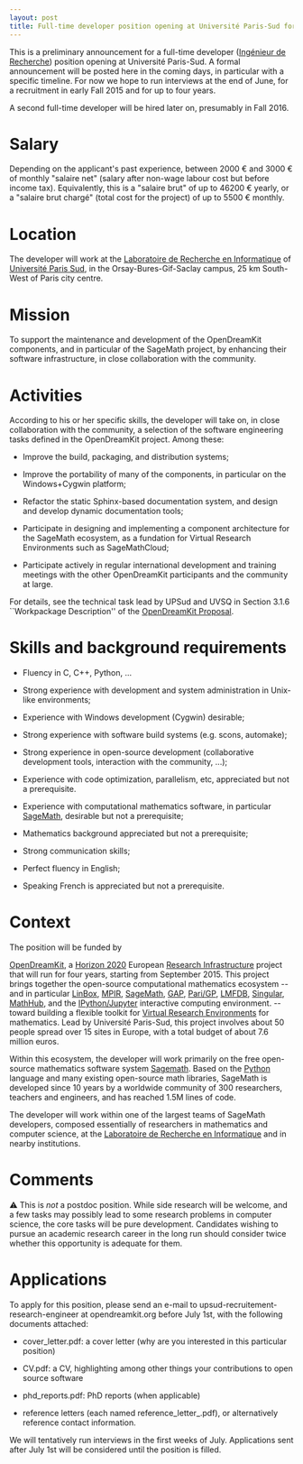 ```yaml
---
layout: post
title: Full-time developer position opening at Université Paris-Sud for Fall 2015
---
```


This is a preliminary announcement for a full-time developer
([Ingénieur de Recherche](http://fr.wikipedia.org/wiki/Inge%C3%A9nieur_de_recherche))
position opening at Université Paris-Sud. A formal announcement will
be posted here in the coming days, in particular with a specific
timeline. For now we hope to run interviews at the end of June, for a
recruitment in early Fall 2015 and for up to four years.

A second full-time developer will be hired later on, presumably in Fall 2016.

# Salary

Depending on the applicant's past experience, between 2000 € and 3000
€ of monthly "salaire net" (salary after non-wage labour cost but
before income tax). Equivalently, this is a "salaire brut" of up to
46200 € yearly, or a "salaire brut chargé" (total cost for the
project) of up to 5500 € monthly.

# Location

The developer will work at the
[Laboratoire de Recherche en Informatique](http://www.lri.fr) of
[Université Paris Sud](http://www.u-psud.fr), in the
Orsay-Bures-Gif-Saclay campus, 25 km South-West of Paris city centre.

# Mission

To support the maintenance and development of the OpenDreamKit
components, and in particular of the SageMath project, by enhancing
their software infrastructure, in close collaboration with the
community.

# Activities

According to his or her specific skills, the developer will take on, in
close collaboration with the community, a selection of the software
engineering tasks defined in the OpenDreamKit project. Among these:

- Improve the build, packaging, and distribution systems;

- Improve the portability of many of the components, in
  particular on the Windows+Cygwin platform;

- Refactor the static Sphinx-based documentation system, and
  design and develop dynamic documentation tools;

- Participate in designing and implementing a component
  architecture for the SageMath ecosystem, as a fundation for Virtual
  Research Environments such as SageMathCloud;

- Participate actively in regular international development and
  training meetings with the other OpenDreamKit participants and the
  community at large.

For details, see the technical task lead by UPSud and UVSQ in
Section 3.1.6 ``Workpackage Description'' of the
[OpenDreamKit Proposal](https://github.com/OpenDreamKit/OpenDreamKit/raw/master/Proposal/proposal-www.pdf).


# Skills and background requirements

- Fluency in C, C++, Python, ...

- Strong experience with development and system administration in
  Unix-like environments;

- Experience with Windows development (Cygwin) desirable;

- Strong experience with software build systems (e.g. scons, automake);

- Strong experience in open-source development (collaborative
  development tools, interaction with the community, ...);

- Experience with code optimization, parallelism, etc, appreciated but
  not a prerequisite.

- Experience with computational mathematics software, in particular
  [SageMath](http://sagemath.org), desirable but not a prerequisite;

- Mathematics background appreciated but not a prerequisite;

- Strong communication skills;

- Perfect fluency in English;

- Speaking French is appreciated but not a prerequisite.

# Context

The position will be funded by

[OpenDreamKit](http://opendreamkit.org), a
[Horizon 2020](https://ec.europa.eu/programmes/horizon2020/)
European [Research Infrastructure](https://ec.europa.eu/programmes/horizon2020/en/h2020-section/european-research-infrastructures-including-e-infrastructures)
project that will run for four years, starting from September
2015. This project brings together the open-source computational
mathematics ecosystem -- and in particular
[LinBox](http://linalg.org/),
[MPIR](http://mpir.org),
[SageMath](http://sagemath.org/),
[GAP](http://www.gap-system.org/),
[Pari/GP](http://pari.math.u-bordeaux.fr/),
[LMFDB](http://lmfdb.org/),
[Singular](http://www.singular.uni-kl.de/),
[MathHub](https://mathhub.info/),
and the
[IPython/Jupyter](http://jupyter.org/) interactive computing
environment.
-- toward building a
flexible toolkit for
[Virtual Research Environments](http://www.2020-horizon.com/e-Infrastructures-for-virtual-research-environments-%28VRE%29-i1490.html)
for mathematics. Lead by Université Paris-Sud, this project involves
about 50 people spread over 15 sites in Europe, with a total budget of
about 7.6 million euros.

Within this ecosystem, the developer will work primarily on the free
open-source mathematics software system
[Sagemath](http://sagemath.org). Based on the
[Python](http://www.python.org) language and many existing open-source
math libraries, SageMath is developed since 10 years by a worldwide
community of 300 researchers, teachers and engineers, and has reached
1.5M lines of code.

The developer will work within one of the largest teams of SageMath
developers, composed essentially of researchers in mathematics and
computer science, at the [Laboratoire de Recherche en
Informatique](http://www.lri.fr/) and in nearby institutions.


# Comments

:warning: This is *not* a postdoc position. While side research will
be welcome, and a few tasks may possibly lead to some research
problems in computer science, the core tasks will be pure
development. Candidates wishing to pursue an academic research career
in the long run should consider twice whether this opportunity is
adequate for them.

# Applications

To apply for this position, please send an e-mail to
upsud-recruitement-research-engineer at opendreamkit.org before July
1st, with the following documents attached:

- cover_letter.pdf: a cover letter (why are you interested in this particular position)

- CV.pdf: a CV, highlighting among other things your contributions to
  open source software

- phd_reports.pdf: PhD reports (when applicable)

- reference letters (each named reference_letter_<contactname>.pdf),
  or alternatively reference contact information.

We will tentatively run interviews in the first weeks of July.
Applications sent after July 1st will be considered until the position
is filled.
